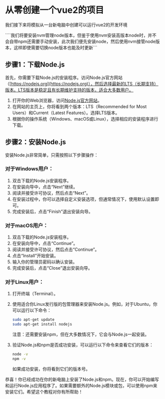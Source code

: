 # 从零创建一个vue2的项目

我们接下来将模拟从一台新电脑中创建可以运行vue2的开发环境


````我们将要安装nvm管理node版本，但鉴于使用nvm安装高版本node时，并不会自带npm还需要手动安装，此次我们便先安装node，然后使用nvm接管node版本，这样即使需要切换node版本也能及时更新```


## 步骤1：下载Node.js

首先，你需要下载Node.js的安装程序。访问Node.js官方网站（[https://nodejs.org](https://nodejs.org)），然后选择最新的LTS（长期支持）版本。LTS版本是稳定且有长期维护支持的版本，适合大多数用户。

1. 打开你的Web浏览器，访问[Node.js官方网站](https://nodejs.org)。
2. 在网站的主页上，你将看到两个版本：LTS（Recommended for Most Users）和Current（Latest Features）。选择LTS版本。
3. 根据你的操作系统（Windows、macOS或Linux），选择相应的安装程序进行下载。

## 步骤2：安装Node.js

安装Node.js非常简单，只需按照以下步骤操作：

### 对于Windows用户：

1. 双击下载的Node.js安装程序。
2. 在安装向导中，点击“Next”继续。
3. 阅读并接受许可协议，然后点击“Next”。
4. 在安装过程中，你可以选择自定义安装选项，但通常情况下，使用默认设置即可。
5. 完成安装后，点击“Finish”退出安装向导。

### 对于macOS用户：

1. 双击下载的Node.js安装程序。
2. 在安装向导中，点击“Continue”。
3. 阅读并接受许可协议，然后点击“Continue”。
4. 点击“Install”开始安装。
5. 输入你的管理员密码以确认安装。
6. 完成安装后，点击“Close”退出安装向导。

### 对于Linux用户：

1. 打开终端（Terminal）。
2. 使用适合你Linux发行版的包管理器来安装Node.js。例如，对于Ubuntu，你可以运行以下命令：

   ```bash
   sudo apt-get update
   sudo apt-get install nodejs
   ```

   注意：还需要安装npm，但在大多数情况下，它会与Node.js一起安装。

3. 验证Node.js和npm是否成功安装，可以运行以下命令来查看它们的版本：

   ```bash
   node -v
   npm -v
   ```

   如果成功安装，你将看到它们的版本号。

恭喜！你已经成功在你的新电脑上安装了Node.js和npm。现在，你可以开始编写和运行Node.js应用程序了。如果需要额外的Node.js模块或包，可以使用npm来安装它们。希望这个教程对你有所帮助！
